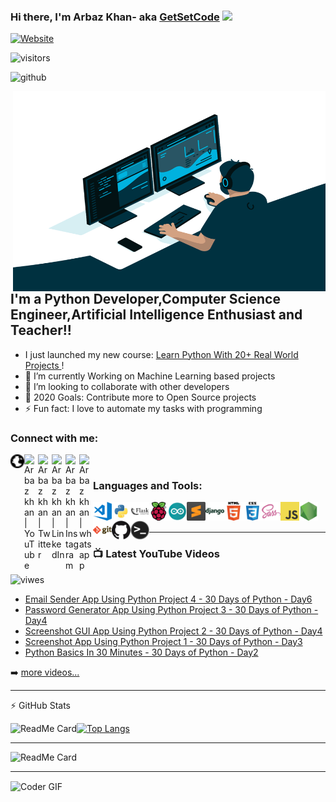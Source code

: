 ### Hi there, I'm Arbaz Khan- aka [GetSetCode][website] <img src="https://media.giphy.com/media/hvRJCLFzcasrR4ia7z/giphy.gif" width="30px">

[![Website](https://img.shields.io/website?label=Arbaazkhan.Ml&style=for-the-badge&url=https://www.arbaazkhan.ml/index.html)](https://www.arbaazkhan.ml/index.html)

![visitors](https://visitor-badge.glitch.me/badge?page_id=page.id)

![github](https://img.shields.io/github/followers/Arbazkhan4712?style=social)

  <img align="right" alt="GIF" src="https://github.com/Arbazkhan4712/Arbazkhan4712/blob/main/code.gif?raw=true" width="500" height="320" />


## I'm a  Python Developer,Computer Science Engineer,Artificial Intelligence Enthusiast and Teacher!!

-  I just launched my new course: [Learn Python With 20+ Real World Projects ][course]!
- 🌱 I’m currently Working on Machine Learning based projects
- 👯 I’m looking to collaborate with other developers
- 🥅 2020 Goals: Contribute more to Open Source projects
- ⚡ Fun fact: I love to automate my tasks with programming

### Connect with me:

[<img align="left" alt="Arbaz khan.com" width="22px" src="https://raw.githubusercontent.com/iconic/open-iconic/master/svg/globe.svg" />][website]
[<img align="left" alt="Arbaz khan | YouTube" width="22px" src="https://cdn.jsdelivr.net/npm/simple-icons@v3/icons/youtube.svg" />][youtube]
[<img align="left" alt="Arbaz khan | Twitter" width="22px" src="https://cdn.jsdelivr.net/npm/simple-icons@v3/icons/twitter.svg" />][twitter]
[<img align="left" alt="Arbaz khan | LinkedIn" width="22px" src="https://cdn.jsdelivr.net/npm/simple-icons@v3/icons/linkedin.svg" />][linkedin]
[<img align="left" alt="Arbaz khan | Instagram" width="22px" src="https://cdn.jsdelivr.net/npm/simple-icons@v3/icons/instagram.svg" />][instagram]
[<img align="left" alt="Arbaz khan | whatsapp" width="22px" src="https://cdn.jsdelivr.net/npm/simple-icons@v3/icons/whatsapp.svg" />][whatsapp]
<br />

### Languages and Tools:

<img align="left" alt="Visual Studio Code" width="30px" src="https://raw.githubusercontent.com/github/explore/80688e429a7d4ef2fca1e82350fe8e3517d3494d/topics/visual-studio-code/visual-studio-code.png" />
<img align="left" alt="python" width="30px" src="https://raw.githubusercontent.com/github/explore/80688e429a7d4ef2fca1e82350fe8e3517d3494d/topics/python/python.png" />
<img align="left" alt="flask" width="30px" src="https://raw.githubusercontent.com/github/explore/80688e429a7d4ef2fca1e82350fe8e3517d3494d/topics/flask/flask.png" />
<img align="left" alt="raspberry-pi" width="30px" src="https://raw.githubusercontent.com/github/explore/80688e429a7d4ef2fca1e82350fe8e3517d3494d/topics/raspberry-pi/raspberry-pi.png" />
<img align="left" alt="arduino" width="30px" src="https://raw.githubusercontent.com/github/explore/80688e429a7d4ef2fca1e82350fe8e3517d3494d/topics/arduino/arduino.png" />
<img align="left" alt="sublime-text" width="30px" src="https://raw.githubusercontent.com/github/explore/80688e429a7d4ef2fca1e82350fe8e3517d3494d/topics/sublime-text/sublime-text.png" />

<img align="left" alt="django" width="30px" src="https://raw.githubusercontent.com/github/explore/80688e429a7d4ef2fca1e82350fe8e3517d3494d/topics/django/django.png" />
<img align="left" alt="HTML5" width="30px" src="https://raw.githubusercontent.com/github/explore/80688e429a7d4ef2fca1e82350fe8e3517d3494d/topics/html/html.png" />
<img align="left" alt="CSS3" width="30px" src="https://raw.githubusercontent.com/github/explore/80688e429a7d4ef2fca1e82350fe8e3517d3494d/topics/css/css.png" />
<img align="left" alt="Sass" width="30px" src="https://raw.githubusercontent.com/github/explore/80688e429a7d4ef2fca1e82350fe8e3517d3494d/topics/sass/sass.png" />
<img align="left" alt="JavaScript" width="30px" src="https://raw.githubusercontent.com/github/explore/80688e429a7d4ef2fca1e82350fe8e3517d3494d/topics/javascript/javascript.png" />
<img align="left" alt="Node.js" width="30px" src="https://raw.githubusercontent.com/github/explore/80688e429a7d4ef2fca1e82350fe8e3517d3494d/topics/nodejs/nodejs.png" />

<img align="left" alt="Git" width="30px" src="https://raw.githubusercontent.com/github/explore/80688e429a7d4ef2fca1e82350fe8e3517d3494d/topics/git/git.png" />
<img align="left" alt="GitHub" width="30px" src="https://raw.githubusercontent.com/github/explore/78df643247d429f6cc873026c0622819ad797942/topics/github/github.png" />
<img align="left" alt="Terminal" width="30px" src="https://raw.githubusercontent.com/github/explore/80688e429a7d4ef2fca1e82350fe8e3517d3494d/topics/terminal/terminal.png" />

<br />
<br />

---

### 📺 Latest YouTube Videos
![viwes](https://img.shields.io/youtube/views/af9BF0Nu9ZQ?style=social)
<!-- YOUTUBE:START -->
- [Email Sender App Using Python Project 4 - 30 Days of Python - Day6](https://www.youtube.com/watch?v=UVzX0B0duB0)
- [Password Generator App Using Python Project 3 - 30 Days of Python - Day4](https://www.youtube.com/watch?v=D28dlD5RWuE)
- [Screenshot GUI App Using Python Project 2 - 30 Days of Python - Day4](https://www.youtube.com/watch?v=cUFGfCcefOU)
- [Screenshot App Using Python Project 1 - 30 Days of Python - Day3](https://www.youtube.com/watch?v=rkBEwfrpAzk)
- [Python Basics In 30 Minutes - 30 Days of Python - Day2](https://www.youtube.com/watch?v=OQSB2lYCiBE)
<!-- YOUTUBE:END -->

➡️ [more videos...](https://www.youtube.com/c/GetSetCoding47)

---


:zap: GitHub Stats

![ReadMe Card](https://github-readme-stats.codestackr.vercel.app/api?username=Arbazkhan4712&show_icons=true&theme=radical)[![Top Langs](https://github-readme-stats.vercel.app/api/top-langs/?username=Arbazkhan4712&layout=compact&theme=radical)](https://github.com/Arbazkhan4712/)


---
![ReadMe Card](https://github-readme-stats.vercel.app/api/pin/?username=Arbazkhan4712&repo=Python-Quarantine-Projects&theme=radical)

---

<img align="center" src="https://media.giphy.com/media/SWoSkN6DxTszqIKEqv/giphy.gif" alt="Coder GIF" width="500" height="400" /> 

[website]: https://www.arbaazkhan.ml/index.html
[course]: https://www.udemy.com/course/learn-python-with-20-real-world-projects/?referralCode=E16F86C039D8C509AF0E
[twitter]: https://twitter.com/Arbazkh87773546
[youtube]: https://www.youtube.com/channel/UCGYWLvjmBouSwjJIzeNDuzw
[instagram]: https://www.instagram.com/getsetcode47/
[linkedin]: https://www.linkedin.com/in/arbaz-khan-a73b71187
[whatsapp]: https://wa.me/+918788855641
